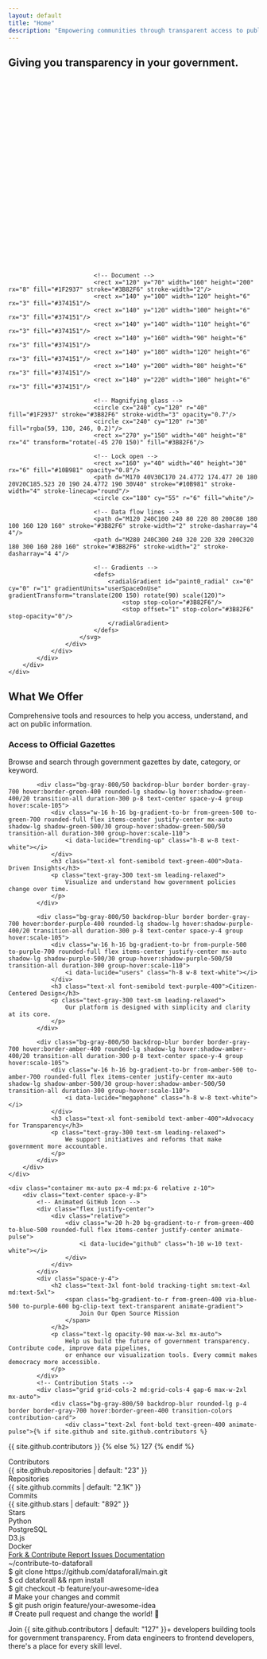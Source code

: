 ```yaml
---
layout: default
title: "Home"
description: "Empowering communities through transparent access to public information"
---
```


<!-- Hero Section -->
<!-- <section id="home" class="relative py-20 md:py-32 lg:py-40 overflow-hidden">
    <div class="absolute inset-0 bg-gradient-to-br from-primary-50 via-white to-blue-50"></div>
    <div class="container mx-auto relative px-4 md:px-6">
        <div class="grid gap-8 lg:grid-cols-2 lg:gap-12 items-center">
            <div class="space-y-6">
                <div class="space-y-4">
                    <h1 class="text-4xl font-bold tracking-tight sm:text-5xl md:text-6xl lg:text-7xl">
                        Empowering Communities Through
                        <span class="text-primary-500"> Open Data</span>
                    </h1>
                    <p class="text-lg text-gray-600 md:text-xl max-w-2xl">
                        We believe that access to public information is a fundamental right. Our mission is to make
                        government data transparent, accessible, and actionable for everyone.
                    </p>
                </div>
                <div class="flex flex-col sm:flex-row gap-4">
                    <a href="#datasets" class="bg-primary-500 text-white px-8 py-3 rounded-lg text-lg font-medium hover:bg-primary-600 transition-colors inline-flex items-center">
                        Explore Data 
                        <i data-lucide="arrow-right" class="ml-2 h-5 w-5"></i>
                    </a>
                    <a href="{{ '/about/' | relative_url }}" class="border border-gray-300 text-gray-700 px-8 py-3 rounded-lg text-lg font-medium hover:bg-gray-50 transition-colors">
                        Learn More
                    </a>
                </div>
                <div class="flex items-center space-x-8 pt-4">
                    <div class="text-center">
                        <div class="text-2xl font-bold text-primary-500">{{ site.stats.datasets | default: "50K+" }}</div>
                        <div class="text-sm text-gray-600">Datasets</div>
                    </div>
                    <div class="text-center">
                        <div class="text-2xl font-bold text-primary-500">{{ site.stats.users | default: "100K+" }}</div>
                        <div class="text-sm text-gray-600">Users Served</div>
                    </div>
                    <div class="text-center">
                        <div class="text-2xl font-bold text-primary-500">{{ site.stats.cities | default: "25+" }}</div>
                        <div class="text-sm text-gray-600">Cities</div>
                    </div>
                </div>
            </div>
            <div class="relative">
                <div class="relative rounded-2xl overflow-hidden shadow-2xl">
                    <img src="{{ '/assets/images/hero-image.jpg' | relative_url }}" 
                         alt="People working with data visualization" 
                         class="object-cover w-full h-full">
                    <div class="absolute inset-0 bg-gradient-to-t from-black/20 to-transparent"></div>
                </div>
                <div class="absolute -bottom-6 -left-6 bg-white rounded-lg shadow-lg p-4 border">
                    <div class="flex items-center space-x-3">
                        <div class="w-3 h-3 bg-green-500 rounded-full animate-pulse"></div>
                        <span class="text-sm font-medium">Live Data Updates</span>
                    </div>
                </div>
            </div>
        </div>
    </div>
</section> -->

<!-- Mission Section
<section id="mission" class="py-20 bg-gray-50">
    <div class="container mx-auto px-4 md:px-6">
        <div class="text-center space-y-4 mb-16">
            <h2 class="text-3xl font-bold tracking-tight sm:text-4xl md:text-5xl">Our Mission</h2>
            <p class="text-lg text-gray-600 max-w-3xl mx-auto">
                Breaking down barriers to public information and creating a more transparent, accountable society.
            </p>
        </div>
        <div class="grid gap-8 md:grid-cols-3">
            {% for mission in site.data.missions %}
            <div class="bg-white rounded-lg shadow-lg hover:shadow-xl transition-shadow p-8 text-center space-y-4">
                <div class="w-16 h-16 bg-primary-50 rounded-full flex items-center justify-center mx-auto">
                    <i data-lucide="{{ mission.icon }}" class="h-8 w-8 text-primary-500"></i>
                </div>
                <h3 class="text-xl font-semibold">{{ mission.title }}</h3>
                <p class="text-gray-600">{{ mission.description }}</p>
            </div>
            {% endfor %}
        </div>
    </div>
</section> -->

<!-- Featured Datasets Section
<section id="datasets" class="py-20">
    <div class="container mx-auto px-4 md:px-6">
        <div class="text-center space-y-4 mb-16">
            <h2 class="text-3xl font-bold tracking-tight sm:text-4xl md:text-5xl">Featured Datasets</h2>
            <p class="text-lg text-gray-600 max-w-3xl mx-auto">
                Explore our most popular and impactful public datasets.
            </p>
        </div>
        <div class="grid gap-6 md:grid-cols-2 lg:grid-cols-3">
            {% for dataset in site.data.datasets %}
            <div class="bg-white border rounded-lg hover:shadow-lg transition-shadow cursor-pointer group p-6 space-y-4">
                <div class="flex items-center justify-between">
                    <span class="text-xs font-medium bg-primary-50 text-primary-500 px-2 py-1 rounded-full">
                        {{ dataset.category }}
                    </span>
                    <span class="text-xs text-gray-500">{{ dataset.updated }}</span>
                </div>
                <h3 class="text-lg font-semibold group-hover:text-primary-500 transition-colors">
                    {{ dataset.title }}
                </h3>
                <p class="text-sm text-gray-600">{{ dataset.description }}</p>
                <a href="{{ dataset.url | default: '#' }}" class="w-full bg-gray-50 group-hover:bg-primary-500 group-hover:text-white transition-colors px-4 py-2 rounded-md text-sm font-medium inline-flex items-center justify-center">
                    Explore Dataset 
                    <i data-lucide="arrow-right" class="ml-2 h-4 w-4"></i>
                </a>
            </div>
            {% endfor %}
        </div>
    </div>
</section> -->

<!-- Newsletter CTA Section -->
<!-- <section class="py-20 bg-primary-500 text-white">
    <div class="container mx-auto px-4 md:px-6">
        <div class="text-center space-y-6">
            <h2 class="text-3xl font-bold tracking-tight sm:text-4xl md:text-5xl">Join Our Movement</h2>
            <p class="text-lg opacity-90 max-w-2xl mx-auto">
                Be part of the change. Subscribe to our newsletter and stay updated on the latest public data releases
                and transparency initiatives.
            </p>
            <form class="flex flex-col sm:flex-row gap-4 max-w-md mx-auto" action="#" method="POST">
                <input type="email" name="email" placeholder="Enter your email" required
                       class="flex-1 px-4 py-3 rounded-lg text-gray-900 border-0 focus:ring-2 focus:ring-white">
                <button type="submit" class="bg-white text-primary-500 px-6 py-3 rounded-lg font-medium hover:bg-gray-100 transition-colors">
                    Subscribe
                </button>
            </form>
            <p class="text-sm opacity-75">Join {{ site.stats.subscribers | default: "10,000+" }} advocates for government transparency</p>
        </div>
    </div>
</section> -->

<!-- Transparency Section -->
<section id="transparency" class="py-20 bg-gradient-to-br from-gray-900 via-gray-800 to-black overflow-hidden">
    <div class="container mx-auto px-4 md:px-6">
        <div class="grid gap-12 lg:grid-cols-2 items-center">
            <div class="space-y-8 flex items-center justify-center">
                <h2 class="text-4xl md:text-5xl lg:text-6xl font-bold tracking-tight text-white text-center">
                    Giving you <span class="bg-gradient-to-r from-blue-400 via-green-400 to-purple-500 bg-clip-text text-transparent animate-gradient">transparency</span> in your government.
                </h2>
            </div>
            <div class="relative flex justify-center lg:justify-end">
                <div class="relative w-full max-w-md">
                    <div class="absolute -top-10 -left-10 w-40 h-40 bg-blue-900/30 rounded-full opacity-50 filter blur-xl"></div>
                    <div class="absolute -bottom-10 -right-10 w-40 h-40 bg-purple-900/30 rounded-full opacity-50 filter blur-xl"></div>
                    <div class="relative z-10">
                        <svg width="100%" height="100%" viewBox="0 0 400 300" fill="none" xmlns="http://www.w3.org/2000/svg">
                            <!-- Background elements -->
                            <circle cx="200" cy="150" r="120" fill="url(#paint0_radial)" opacity="0.2"/>
                            
                            <!-- Document -->
                            <rect x="120" y="70" width="160" height="200" rx="8" fill="#1F2937" stroke="#3B82F6" stroke-width="2"/>
                            <rect x="140" y="100" width="120" height="6" rx="3" fill="#374151"/>
                            <rect x="140" y="120" width="100" height="6" rx="3" fill="#374151"/>
                            <rect x="140" y="140" width="110" height="6" rx="3" fill="#374151"/>
                            <rect x="140" y="160" width="90" height="6" rx="3" fill="#374151"/>
                            <rect x="140" y="180" width="120" height="6" rx="3" fill="#374151"/>
                            <rect x="140" y="200" width="80" height="6" rx="3" fill="#374151"/>
                            <rect x="140" y="220" width="100" height="6" rx="3" fill="#374151"/>
                            
                            <!-- Magnifying glass -->
                            <circle cx="240" cy="120" r="40" fill="#1F2937" stroke="#3B82F6" stroke-width="3" opacity="0.7"/>
                            <circle cx="240" cy="120" r="30" fill="rgba(59, 130, 246, 0.2)"/>
                            <rect x="270" y="150" width="40" height="8" rx="4" transform="rotate(-45 270 150)" fill="#3B82F6"/>
                            
                            <!-- Lock open -->
                            <rect x="160" y="40" width="40" height="30" rx="6" fill="#10B981" opacity="0.8"/>
                            <path d="M170 40V30C170 24.4772 174.477 20 180 20V20C185.523 20 190 24.4772 190 30V40" stroke="#10B981" stroke-width="4" stroke-linecap="round"/>
                            <circle cx="180" cy="55" r="6" fill="white"/>
                            
                            <!-- Data flow lines -->
                            <path d="M120 240C100 240 80 220 80 200C80 180 100 160 120 160" stroke="#3B82F6" stroke-width="2" stroke-dasharray="4 4"/>
                            <path d="M280 240C300 240 320 220 320 200C320 180 300 160 280 160" stroke="#3B82F6" stroke-width="2" stroke-dasharray="4 4"/>
                            
                            <!-- Gradients -->
                            <defs>
                                <radialGradient id="paint0_radial" cx="0" cy="0" r="1" gradientUnits="userSpaceOnUse" gradientTransform="translate(200 150) rotate(90) scale(120)">
                                    <stop stop-color="#3B82F6"/>
                                    <stop offset="1" stop-color="#3B82F6" stop-opacity="0"/>
                                </radialGradient>
                            </defs>
                        </svg>
                    </div>
                </div>
            </div>
        </div>
    </div>
</section>

<!-- What We Offer Section -->
<section class="py-20 bg-gradient-to-br from-gray-900 via-gray-800 to-black">
    <div class="container mx-auto px-4 md:px-6">
        <div class="text-center space-y-4 mb-16">
            <h2 class="text-3xl font-bold tracking-tight sm:text-4xl md:text-5xl">
                <span class="bg-gradient-to-r from-blue-400 via-green-400 to-purple-500 bg-clip-text text-transparent animate-gradient">
                    What We Offer
                </span>
            </h2>
            <p class="text-lg text-gray-300 max-w-3xl mx-auto">
                Comprehensive tools and resources to help you access, understand, and act on public information.
            </p>
        </div>
        <div class="grid gap-8 md:grid-cols-2 lg:grid-cols-4">
            <div class="bg-gray-800/50 backdrop-blur border border-gray-700 hover:border-blue-400 rounded-lg shadow-lg hover:shadow-blue-400/20 transition-all duration-300 p-8 text-center space-y-4 group hover:scale-105">
                <div class="w-16 h-16 bg-gradient-to-br from-blue-500 to-blue-700 rounded-full flex items-center justify-center mx-auto shadow-lg shadow-blue-500/30 group-hover:shadow-blue-500/50 transition-all duration-300 group-hover:scale-110">
                    <i data-lucide="file-text" class="h-8 w-8 text-white"></i>
                </div>
                <h3 class="text-xl font-semibold text-blue-400">Access to Official Gazettes</h3>
                <p class="text-gray-300 text-sm leading-relaxed">
                    Browse and search through government gazettes by date, category, or keyword.
                </p>
            </div>
            
            <div class="bg-gray-800/50 backdrop-blur border border-gray-700 hover:border-green-400 rounded-lg shadow-lg hover:shadow-green-400/20 transition-all duration-300 p-8 text-center space-y-4 group hover:scale-105">
                <div class="w-16 h-16 bg-gradient-to-br from-green-500 to-green-700 rounded-full flex items-center justify-center mx-auto shadow-lg shadow-green-500/30 group-hover:shadow-green-500/50 transition-all duration-300 group-hover:scale-110">
                    <i data-lucide="trending-up" class="h-8 w-8 text-white"></i>
                </div>
                <h3 class="text-xl font-semibold text-green-400">Data-Driven Insights</h3>
                <p class="text-gray-300 text-sm leading-relaxed">
                    Visualize and understand how government policies change over time.
                </p>
            </div>
            
            <div class="bg-gray-800/50 backdrop-blur border border-gray-700 hover:border-purple-400 rounded-lg shadow-lg hover:shadow-purple-400/20 transition-all duration-300 p-8 text-center space-y-4 group hover:scale-105">
                <div class="w-16 h-16 bg-gradient-to-br from-purple-500 to-purple-700 rounded-full flex items-center justify-center mx-auto shadow-lg shadow-purple-500/30 group-hover:shadow-purple-500/50 transition-all duration-300 group-hover:scale-110">
                    <i data-lucide="users" class="h-8 w-8 text-white"></i>
                </div>
                <h3 class="text-xl font-semibold text-purple-400">Citizen-Centered Design</h3>
                <p class="text-gray-300 text-sm leading-relaxed">
                    Our platform is designed with simplicity and clarity at its core.
                </p>
            </div>
            
            <div class="bg-gray-800/50 backdrop-blur border border-gray-700 hover:border-amber-400 rounded-lg shadow-lg hover:shadow-amber-400/20 transition-all duration-300 p-8 text-center space-y-4 group hover:scale-105">
                <div class="w-16 h-16 bg-gradient-to-br from-amber-500 to-amber-700 rounded-full flex items-center justify-center mx-auto shadow-lg shadow-amber-500/30 group-hover:shadow-amber-500/50 transition-all duration-300 group-hover:scale-110">
                    <i data-lucide="megaphone" class="h-8 w-8 text-white"></i>
                </div>
                <h3 class="text-xl font-semibold text-amber-400">Advocacy for Transparency</h3>
                <p class="text-gray-300 text-sm leading-relaxed">
                    We support initiatives and reforms that make government more accountable.
                </p>
            </div>
        </div>
    </div>
</section>






<!-- GitHub Contribution CTA Section -->
<section class="py-20 bg-gradient-to-br from-gray-900 via-gray-800 to-black text-white relative overflow-hidden">

   
    <div class="container mx-auto px-4 md:px-6 relative z-10">
        <div class="text-center space-y-8">
            <!-- Animated GitHub Icon -->
            <div class="flex justify-center">
                <div class="relative">
                    <div class="w-20 h-20 bg-gradient-to-r from-green-400 to-blue-500 rounded-full flex items-center justify-center animate-pulse">
                        <i data-lucide="github" class="h-10 w-10 text-white"></i>
                    </div>
                </div>
            </div>
            <div class="space-y-4">
                <h2 class="text-3xl font-bold tracking-tight sm:text-4xl md:text-5xl">
                    <span class="bg-gradient-to-r from-green-400 via-blue-500 to-purple-600 bg-clip-text text-transparent animate-gradient">
                        Join Our Open Source Mission
                    </span>
                </h2>
                <p class="text-lg opacity-90 max-w-3xl mx-auto">
                    Help us build the future of government transparency. Contribute code, improve data pipelines, 
                    or enhance our visualization tools. Every commit makes democracy more accessible.
                </p>
            </div>
            <!-- Contribution Stats -->
            <div class="grid grid-cols-2 md:grid-cols-4 gap-6 max-w-2xl mx-auto">
                <div class="bg-gray-800/50 backdrop-blur rounded-lg p-4 border border-gray-700 hover:border-green-400 transition-colors contribution-card">
                    <div class="text-2xl font-bold text-green-400 animate-pulse">{% if site.github and site.github.contributors %}
  {{ site.github.contributors }}
{% else %}
  127
{% endif %}
</div>
                    <div class="text-sm text-gray-300">Contributors</div>
                </div>
                <div class="bg-gray-800/50 backdrop-blur rounded-lg p-4 border border-gray-700 hover:border-blue-400 transition-colors contribution-card">
                    <div class="text-2xl font-bold text-blue-400 animate-pulse">{{ site.github.repositories | default: "23" }}</div>
                    <div class="text-sm text-gray-300">Repositories</div>
                </div>
                <div class="bg-gray-800/50 backdrop-blur rounded-lg p-4 border border-gray-700 hover:border-purple-400 transition-colors contribution-card">
                    <div class="text-2xl font-bold text-purple-400 animate-pulse">{{ site.github.commits | default: "2.1K" }}</div>
                    <div class="text-sm text-gray-300">Commits</div>
                </div>
                <div class="bg-gray-800/50 backdrop-blur rounded-lg p-4 border border-gray-700 hover:border-yellow-400 transition-colors contribution-card">
                    <div class="text-2xl font-bold text-yellow-400 animate-pulse">{{ site.github.stars | default: "892" }}</div>
                    <div class="text-sm text-gray-300">Stars</div>
                </div>
            </div>
            <!-- Tech Stack Icons -->
            <div class="flex justify-center items-center space-x-6 py-6 flex-wrap gap-4">
                <div class="flex items-center space-x-2 bg-gray-800/30 px-4 py-2 rounded-full border border-gray-600 hover:border-green-400 transition-colors">
                    <i data-lucide="code" class="h-5 w-5 text-green-400"></i>
                    <span class="text-sm">Python</span>
                </div>
                <div class="flex items-center space-x-2 bg-gray-800/30 px-4 py-2 rounded-full border border-gray-600 hover:border-blue-400 transition-colors">
                    <i data-lucide="database" class="h-5 w-5 text-blue-400"></i>
                    <span class="text-sm">PostgreSQL</span>
                </div>
                <div class="flex items-center space-x-2 bg-gray-800/30 px-4 py-2 rounded-full border border-gray-600 hover:border-purple-400 transition-colors">
                    <i data-lucide="bar-chart" class="h-5 w-5 text-purple-400"></i>
                    <span class="text-sm">D3.js</span>
                </div>
                <div class="flex items-center space-x-2 bg-gray-800/30 px-4 py-2 rounded-full border border-gray-600 hover:border-yellow-400 transition-colors">
                    <i data-lucide="cloud" class="h-5 w-5 text-yellow-400"></i>
                    <span class="text-sm">Docker</span>
                </div>
            </div>
            <!-- Call to Action Buttons -->
            <div class="flex flex-col sm:flex-row gap-4 justify-center items-center">
                <a href="{{ site.github.main_repo | default: 'https://github.com/dataforall' }}" 
                   class="group bg-gradient-to-r from-green-500 to-green-600 hover:from-green-600 hover:to-green-700 text-white px-8 py-4 rounded-lg font-semibold transition-all duration-300 transform hover:scale-105 hover:shadow-lg hover:shadow-green-500/25 inline-flex items-center">
                    <i data-lucide="git-fork" class="mr-2 h-5 w-5"></i>
                    Fork & Contribute
                    <i data-lucide="external-link" class="ml-2 h-4 w-4"></i>
                </a>
                <a href="{{ site.github.issues | default: 'https://github.com/dataforall/issues' }}" 
                   class="group border-2 border-gray-600 hover:border-blue-400 text-white hover:bg-blue-400/10 px-8 py-4 rounded-lg font-semibold transition-all duration-300 transform hover:scale-105 inline-flex items-center">
                    <i data-lucide="bug" class="mr-2 h-5 w-5"></i>
                    Report Issues
                </a>
                <a href="{{ site.github.docs | default: 'https://docs.dataforall.org' }}" 
                   class="group border-2 border-gray-600 hover:border-purple-400 text-white hover:bg-purple-400/10 px-8 py-4 rounded-lg font-semibold transition-all duration-300 transform hover:scale-105 inline-flex items-center">
                    <i data-lucide="book-open" class="mr-2 h-5 w-5"></i>
                    Documentation
                </a>
            </div>
            <!-- Terminal-like contribution guide -->
            <div class="max-w-2xl mx-auto mt-8">
                <div class="bg-gray-900 rounded-lg border border-gray-700 overflow-hidden">
                    <div class="bg-gray-800 px-4 py-2 flex items-center space-x-2">
                        <div class="w-3 h-3 bg-red-500 rounded-full"></div>
                        <div class="w-3 h-3 bg-yellow-500 rounded-full"></div>
                        <div class="w-3 h-3 bg-green-500 rounded-full"></div>
                        <span class="text-sm text-gray-400 ml-4">~/contribute-to-dataforall</span>
                    </div>
                    <div class="p-4 font-mono text-sm space-y-1">
                        <div class="text-green-400">$ git clone https://github.com/dataforall/main.git</div>
                        <div class="text-gray-400">$ cd dataforall && npm install</div>
                        <div class="text-blue-400">$ git checkout -b feature/your-awesome-idea</div>
                        <div class="text-purple-400"># Make your changes and commit</div>
                        <div class="text-yellow-400">$ git push origin feature/your-awesome-idea</div>
                        <div class="text-green-400 animate-pulse"># Create pull request and change the world! 🚀</div>
                    </div>
                </div>
            </div>
            <p class="text-sm opacity-75 max-w-xl mx-auto">
                Join <span class="text-green-400 font-semibold">{{ site.github.contributors | default: "127" }}+</span> developers 
                building tools for government transparency. From data engineers to frontend developers, 
                there's a place for every skill level.
            </p>
        </div>
    </div>
</section>

